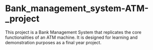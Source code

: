 # Bank_management_system-ATM-_project
This project is a Bank Management System that replicates the core functionalities of an ATM machine. It is designed for learning and demonstration purposes as a final year project.
